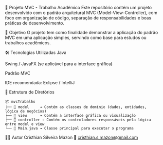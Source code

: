🧩 Projeto MVC - Trabalho Acadêmico
Este repositório contém um projeto desenvolvido com o padrão arquitetural MVC (Model-View-Controller), com foco em organização de código, separação de responsabilidades e boas práticas de desenvolvimento.

📌 Objetivo
O projeto tem como finalidade demonstrar a aplicação do padrão MVC em uma aplicação simples, servindo como base para estudos ou trabalhos acadêmicos.

🛠️ Tecnologias Utilizadas
Java

Swing / JavaFX (se aplicável para a interface gráfica)

Padrão MVC

IDE recomendada: Eclipse / IntelliJ

📁 Estrutura de Diretórios

```text
📦 mvcTrabalho
├── 📁 model     → Contém as classes de domínio (dados, entidades, lógica de negócios)
├── 📁 view      → Contém a interface gráfica ou visualização
├── 📁 controller → Contém os controladores responsáveis pela lógica entre model e view
└── 📄 Main.java → Classe principal para executar o programa
```

🧑‍💻 Autor
Cristhian Silveira Mazon
📧 cristhian.s.mazon@gmail.com

